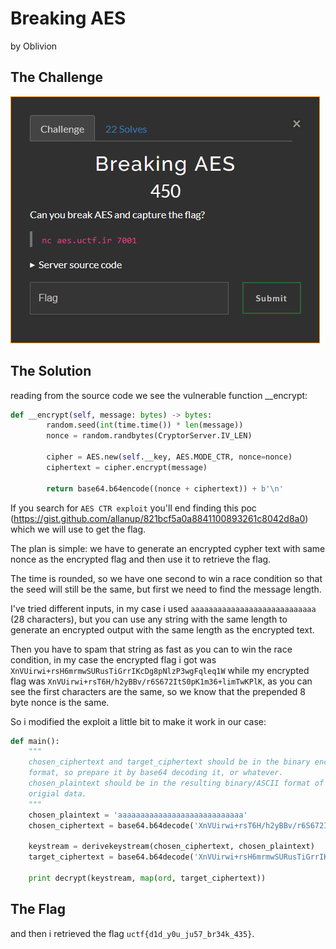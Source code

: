 # Breaking AES

by Oblivion

## The Challenge

![Alt text](images/image.png)

## The Solution

reading from the source code we see the vulnerable function __encrypt:

```python
def __encrypt(self, message: bytes) -> bytes:
        random.seed(int(time.time()) * len(message))
        nonce = random.randbytes(CryptorServer.IV_LEN)

        cipher = AES.new(self.__key, AES.MODE_CTR, nonce=nonce)
        ciphertext = cipher.encrypt(message)

        return base64.b64encode((nonce + ciphertext)) + b'\n'
```

If you search for `AES CTR exploit` you'll end finding this poc (<https://gist.github.com/allanup/821bcf5a0a8841100893261c8042d8a0>) which we will use to get the flag.

The plan is simple: we have to generate an encrypted cypher text with same nonce as the encrypted flag and then use it to retrieve the flag.

The time is rounded, so we have one second to win a race condition so that the seed will still be the same, but first we need to find the message length.

I've tried different inputs, in my case i used `aaaaaaaaaaaaaaaaaaaaaaaaaaaa` (28 characters), but you can use any string with the same length to generate an encrypted output with the same length as the encrypted text.

Then you have to spam that string as fast as you can to win the race condition, in my case the encrypted flag i got was `XnVUirwi+rsH6mrmwSURusTiGrrIKcDg8pNlzP3wgFqleq1W` while my encrypted flag was `XnVUirwi+rsT6H/h2yBBv/r6S672ItS0pK1m36+limTwKPlK`, as you can see the first characters are the same, so we know that the prepended 8 byte nonce is the same.

So i modified the exploit a little bit to make it work in our case:

```python
def main():
    """
    chosen_ciphertext and target_ciphertext should be in the binary encrypted
    format, so prepare it by base64 decoding it, or whatever.
    chosen_plaintext should be in the resulting binary/ASCII format of the
    origial data.
    """
    chosen_plaintext = 'aaaaaaaaaaaaaaaaaaaaaaaaaaaa'
    chosen_ciphertext = base64.b64decode('XnVUirwi+rsT6H/h2yBBv/r6S672ItS0pK1m36+limTwKPlK')[8:]

    keystream = derivekeystream(chosen_ciphertext, chosen_plaintext)
    target_ciphertext = base64.b64decode('XnVUirwi+rsH6mrmwSURusTiGrrIKcDg8pNlzP3wgFqleq1W')[8:]

    print decrypt(keystream, map(ord, target_ciphertext))
```

## The Flag

and then i retrieved the flag `uctf{d1d_y0u_ju57_br34k_435}`.
